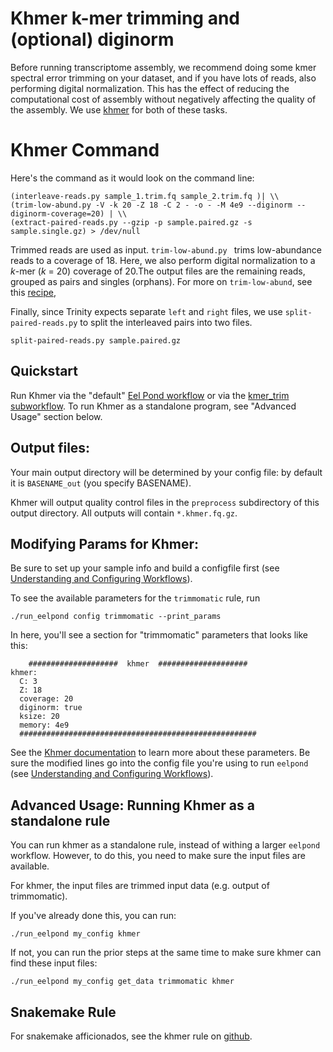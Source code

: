 # Khmer k-mer trimming and (optional) diginorm

Before running transcriptome assembly, we recommend doing some kmer spectral error trimming on your dataset, and if you have lots of reads, also performing digital normalization. This has the effect of reducing the computational cost of assembly without negatively affecting the quality of the assembly. We use [khmer](https://khmer.readthedocs.io/) for both of these tasks.

# Khmer Command

Here's the command as it would look on the command line:
```
(interleave-reads.py sample_1.trim.fq sample_2.trim.fq )| \\
(trim-low-abund.py -V -k 20 -Z 18 -C 2 - -o - -M 4e9 --diginorm --diginorm-coverage=20) | \\
(extract-paired-reads.py --gzip -p sample.paired.gz -s sample.single.gz) > /dev/null
```

Trimmed reads are used as input. `trim-low-abund.py ` trims low-abundance reads to a coverage of 18. Here, we also perform digital normalization to a *k*-mer (*k* = 20) coverage of 20.The output files are the remaining reads, grouped as pairs and singles (orphans). For more on `trim-low-abund`, see this [recipe](https://khmer-recipes.readthedocs.io/en/latest/007-variable-coverage-trimming/),

Finally, since Trinity expects separate `left` and `right` files, we use `split-paired-reads.py` to split the interleaved pairs into two files.
```
split-paired-reads.py sample.paired.gz
```
## Quickstart

Run Khmer via the "default" [Eel Pond workflow](eel_pond_workflow.md) or via the [kmer_trim subworkflow](kmer_trim.md). To run Khmer as a standalone program, see "Advanced Usage" section below.

## Output files:

Your main output directory will be determined by your config file: by default it is `BASENAME_out` (you specify BASENAME).

Khmer will output quality control files in the `preprocess` subdirectory of this output directory. All outputs will contain `*.khmer.fq.gz`.


## Modifying Params for Khmer:

Be sure to set up your sample info and build a configfile first (see [Understanding and Configuring Workflows](about_and_configure.md)).

To see the available parameters for the `trimmomatic` rule, run
```
./run_eelpond config trimmomatic --print_params
```

In here, you'll see a section for "trimmomatic" parameters that looks like this:

```
    ####################  khmer  ####################
khmer:
  C: 3
  Z: 18
  coverage: 20
  diginorm: true
  ksize: 20
  memory: 4e9
  #####################################################
```

See the [Khmer documentation]([khmer](https://khmer.readthedocs.io/)) to learn more about these parameters. Be sure the modified lines go into the config file you're using to run `eelpond` (see [Understanding and Configuring Workflows](about_and_configure.md)).

## Advanced Usage: Running Khmer as a standalone rule

You can run khmer as a standalone rule, instead of withing a larger `eelpond` workflow. However, to do this, you need to make sure the input files are available.

For khmer, the input files are trimmed input data (e.g. output of trimmomatic). 

If you've already done this, you can run:
```
./run_eelpond my_config khmer
```
If not, you can run the prior steps at the same time to make sure khmer can find these input files: 
```
./run_eelpond my_config get_data trimmomatic khmer
```


## Snakemake Rule

For snakemake afficionados, see the khmer rule on [github](https://github.com/dib-lab/eelpond/blob/master/rules/khmer/khmer.rule).
